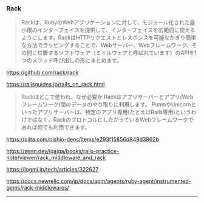 ### Rack

> Rackは、RubyのWebアプリケーションに対して、モジュール化された最小限のインターフェイスを提供して、インターフェイスを広範囲に使えるようにします。RackはHTTPリクエストとレスポンスを可能なかぎり簡単な方法でラッピングすることで、Webサーバー、Webフレームワーク、その間に位置するソフトウェア（ミドルウェアと呼ばれています）のAPIを1つのメソッド呼び出しの形にまとめます。


https://github.com/rack/rack

https://railsguides.jp/rails_on_rack.html

> Rackはどこで使われ、なぜ必要か
Rackはアプリサーバーとアプリ(Webフレームワーク)間のデータのやり取りに利用します。
PumaやUnicornといったアプリサーバーは、特定のアプリ専用(たとえばRails専用)というわけではなく、RackのプロトコルにしたがっているWebフレームワークであれば何でも利用できます。

https://qiita.com/nishio-dens/items/e293f15856d849d3862b

https://zenn.dev/igaiga/books/rails-practice-note/viewer/rack_middleware_and_rack

https://logmi.jp/tech/articles/322627

https://docs.newrelic.com/jp/docs/apm/agents/ruby-agent/instrumented-gems/rack-middlewares/

-----
